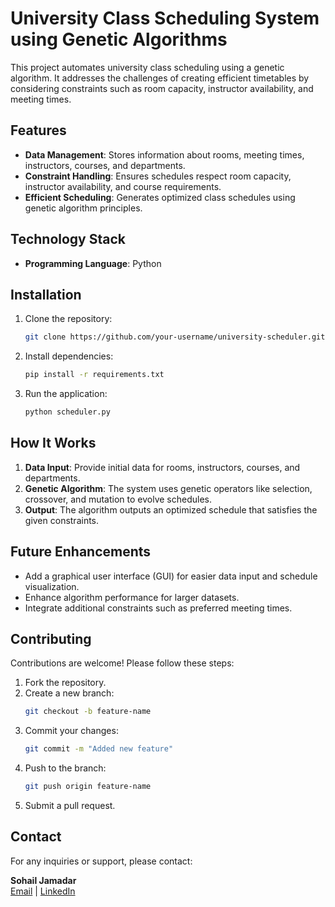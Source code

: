 # University Class Scheduling System using Genetic Algorithms

This project automates university class scheduling using a genetic algorithm. It addresses the challenges of creating efficient timetables by considering constraints such as room capacity, instructor availability, and meeting times.

## Features

- **Data Management**: Stores information about rooms, meeting times, instructors, courses, and departments.
- **Constraint Handling**: Ensures schedules respect room capacity, instructor availability, and course requirements.
- **Efficient Scheduling**: Generates optimized class schedules using genetic algorithm principles.

## Technology Stack

- **Programming Language**: Python

## Installation

1. Clone the repository:
    ```bash
    git clone https://github.com/your-username/university-scheduler.git
    ```

2. Install dependencies:
    ```bash
    pip install -r requirements.txt
    ```

3. Run the application:
    ```bash
    python scheduler.py
    ```

## How It Works

1. **Data Input**: Provide initial data for rooms, instructors, courses, and departments.
2. **Genetic Algorithm**: The system uses genetic operators like selection, crossover, and mutation to evolve schedules.
3. **Output**: The algorithm outputs an optimized schedule that satisfies the given constraints.

## Future Enhancements

- Add a graphical user interface (GUI) for easier data input and schedule visualization.
- Enhance algorithm performance for larger datasets.
- Integrate additional constraints such as preferred meeting times.

## Contributing

Contributions are welcome! Please follow these steps:

1. Fork the repository.
2. Create a new branch:
    ```bash
    git checkout -b feature-name
    ```
3. Commit your changes:
    ```bash
    git commit -m "Added new feature"
    ```
4. Push to the branch:
    ```bash
    git push origin feature-name
    ```
5. Submit a pull request.

## Contact

For any inquiries or support, please contact:

**Sohail Jamadar**  
[Email](mailto:sohailjamadar8793@gmail.com) | [LinkedIn](https://www.linkedin.com/in/sohail-jamadar-734246b7/)
